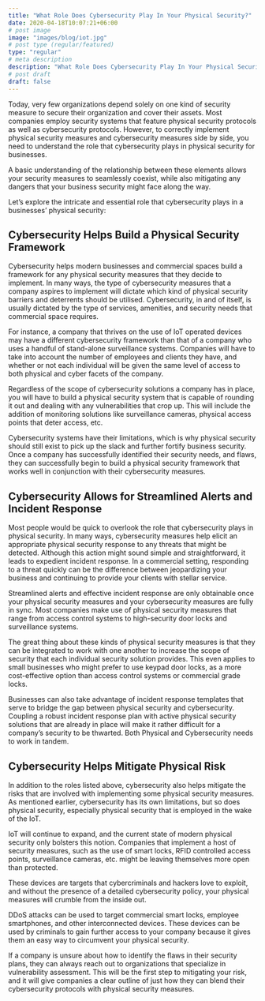 ```yaml
---
title: "What Role Does Cybersecurity Play In Your Physical Security?"
date: 2020-04-18T10:07:21+06:00
# post image
image: "images/blog/iot.jpg"
# post type (regular/featured)
type: "regular"
# meta description
description: "What Role Does Cybersecurity Play In Your Physical Security"
# post draft
draft: false
---
```



Today, very few organizations depend solely on one kind of security measure to secure their organization and cover their assets. Most companies employ security systems that feature physical security protocols as well as cybersecurity protocols. However, to correctly implement physical security measures and cybersecurity measures side by side, you need to understand the role that cybersecurity plays in physical security for businesses.

A basic understanding of the relationship between these elements allows your security measures to seamlessly coexist, while also mitigating any dangers that your business security might face along the way.

Let’s explore the intricate and essential role that cybersecurity plays in a businesses’ physical security:

## Cybersecurity Helps Build a Physical Security Framework

Cybersecurity helps modern businesses and commercial spaces build a framework for any physical security measures that they decide to implement. In many ways, the type of cybersecurity measures that a company aspires to implement will dictate which kind of physical security barriers and deterrents should be utilised. Cybersecurity, in and of itself, is usually dictated by the type of services, amenities, and security needs that commercial space requires.

For instance, a company that thrives on the use of IoT operated devices may have a different cybersecurity framework than that of a company who uses a handful of stand-alone surveillance systems. Companies will have to take into account the number of employees and clients they have, and whether or not each individual will be given the same level of access to both physical and cyber facets of the company.

Regardless of the scope of cybersecurity solutions a company has in place, you will have to build a physical security system that is capable of rounding it out and dealing with any vulnerabilities that crop up. This will include the addition of monitoring solutions like surveillance cameras, physical access points that deter access, etc.

Cybersecurity systems have their limitations, which is why physical security should still exist to pick up the slack and further fortify business security. Once a company has successfully identified their security needs, and flaws, they can successfully begin to build a physical security framework that works well in conjunction with their cybersecurity measures.

## Cybersecurity Allows for Streamlined Alerts and Incident Response

Most people would be quick to overlook the role that cybersecurity plays in physical security. In many ways, cybersecurity measures help elicit an appropriate physical security response to any threats that might be detected. Although this action might sound simple and straightforward, it leads to expedient incident response. In a commercial setting, responding to a threat quickly can be the difference between jeopardizing your business and continuing to provide your clients with stellar service.

Streamlined alerts and effective incident response are only obtainable once your physical security measures and your cybersecurity measures are fully in sync. Most companies make use of physical security measures that range from access control systems to high-security door locks and surveillance systems.

The great thing about these kinds of physical security measures is that they can be integrated to work with one another to increase the scope of security that each individual security solution provides. This even applies to small businesses who might prefer to use keypad door locks, as a more cost-effective option than access control systems or commercial grade locks.

Businesses can also take advantage of incident response templates that serve to bridge the gap between physical security and cybersecurity. Coupling a robust incident response plan with active physical security solutions that
 are already in place will make it rather difficult for a company’s security to be thwarted. Both Physical and Cybersecurity needs to work in tandem.

## Cybersecurity Helps Mitigate Physical Risk

In addition to the roles listed above, cybersecurity also helps mitigate the risks that are involved with implementing some physical security measures. As mentioned earlier, cybersecurity has its own limitations, but so does physical security, especially physical security that is employed in the wake of the IoT.

IoT will continue to expand, and the current state of modern physical security only bolsters this notion. Companies that implement a host of security measures, such as the use of smart locks, RFID controlled access points, surveillance cameras, etc. might be leaving themselves more open than protected.

These devices are targets that cybercriminals and hackers love to exploit, and without the presence of a detailed cybersecurity policy, your physical measures will crumble from the inside out.

DDoS attacks can be used to target commercial smart locks, employee smartphones, and other interconnected devices. These devices can be used by criminals to gain further access to your company because it gives them an easy way to circumvent your physical security.

If a company is unsure about how to identify the flaws in their security plans, they can always reach out to organizations that specialize in vulnerability assessment. This will be the first step to mitigating your risk, and it will give companies a clear outline of just how they can blend their cybersecurity protocols with physical security measures.